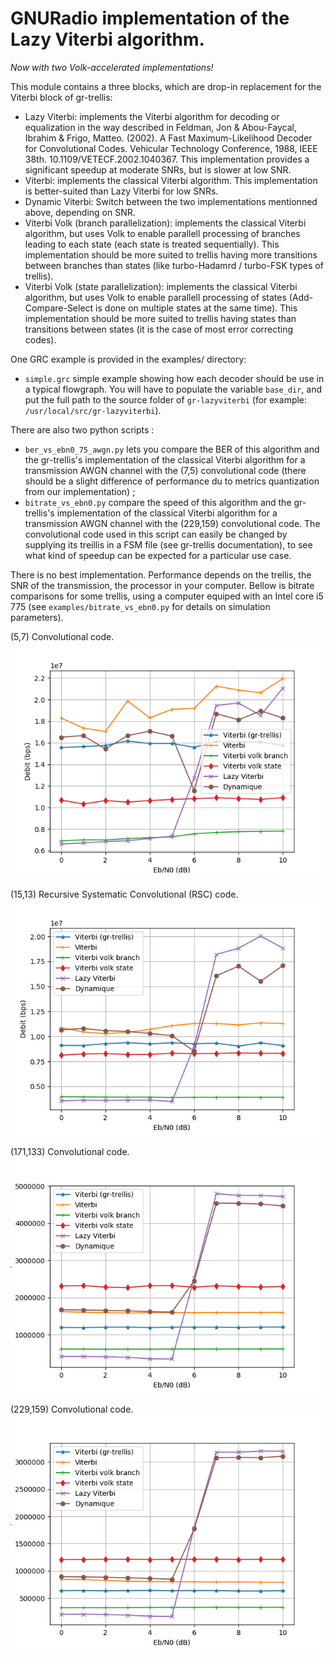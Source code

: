 # GNURadio implementation of the Lazy Viterbi algorithm.

*Now with two Volk-accelerated implementations!*

This module contains a three blocks, which are drop-in replacement for the Viterbi
block of gr-trellis:
* Lazy Viterbi: implements the Viterbi algorithm for decoding or equalization in the way described
in Feldman, Jon & Abou-Faycal, Ibrahim & Frigo, Matteo. (2002).
A Fast Maximum-Likelihood Decoder for Convolutional Codes. Vehicular Technology Conference, 1988, IEEE 38th.
10.1109/VETECF.2002.1040367. 
This implementation provides a significant speedup at moderate SNRs, but is slower
at low SNR.
* Viterbi: implements the classical Viterbi algorithm.
This implementation is better-suited than Lazy Viterbi for low SNRs.
* Dynamic Viterbi: Switch between the two implementations mentionned above,
depending on SNR.
* Viterbi Volk (branch parallelization): implements the classical Viterbi algorithm, but uses Volk to enable parallell processing of branches leading to each state (each state is treated sequentially).
This implementation should be more suited to trellis having more transitions between branches than states (like turbo-Hadamrd / turbo-FSK types of trellis).
* Viterbi Volk (state parallelization): implements the classical Viterbi algorithm, but uses Volk to enable parallell processing of states (Add-Compare-Select is done on multiple states at the same time).
This implementation should be more suited to trellis having states than transitions between states (it is the case of most error correcting codes).

One GRC example is provided in the examples/ directory:
* `simple.grc` simple example showing how each decoder should be use in a typical flowgraph. You will have to populate the variable `base_dir`, and put the full path to the source folder of `gr-lazyviterbi` (for example: `/usr/local/src/gr-lazyviterbi`).

There are also two python scripts :
* `ber_vs_ebn0_75_awgn.py` lets you compare the BER of this algorithm
and the gr-trellis's implementation of the classical Viterbi algorithm for a
transmission AWGN channel with the (7,5) convolutional code (there
should be a slight difference of performance du to metrics quantization from our
implementation) ;
* `bitrate_vs_ebn0.py` compare the speed of this algorithm and the gr-trellis's
implementation of the classical Viterbi algorithm for a transmission AWGN
channel with the (229,159) convolutional code.
The convolutional code used in this script can easily be changed by supplying its
treillis in a FSM file (see gr-trellis documentation), to see what kind of speedup
can be expected for a particular use case.

There is no best implementation. Performance depends on the trellis, the SNR of the transmission, the processor in your computer.
Bellow is bitrate comparisons for some trellis, using a computer equiped with an Intel core i5 775 (see `examples/bitrate_vs_ebn0.py` for details on simulation parameters).

(5,7) Convolutional code.
![(5,7) CC](examples/figures/i5_775_5_7_bitrate.png)

(15,13) Recursive Systematic Convolutional (RSC) code.
![(15,13) RSC](examples/figures/i5_775_rsc_15_13_bitrate.png)

(171,133) Convolutional code.
![(171,133) CC](examples/figures/i5_775_171_133_bitrate.png)

(229,159) Convolutional code.
![(229,159) CC](examples/figures/i5_775_229_159_bitrate.png)
